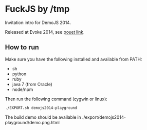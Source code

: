FuckJS by /tmp
==============

Invitation intro for DemoJS 2014.

Released at Evoke 2014, see [pouet link](http://www.pouet.net/prod.php?which=63938).

How to run
----------

Make sure you have the following installed and available from PATH:
 * sh
 * python
 * ruby
 * java 7 (from Oracle)
 * node/npm

Then run the following command (cygwin or linux):
```sh
./EXPORT.sh demojs2014-playground
```

The build demo should be available in ./export/demojs2014-playground/demo.png.html
